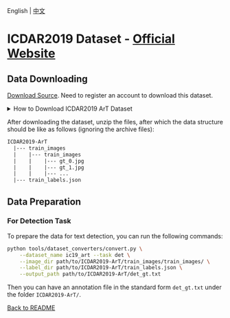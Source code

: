 English | [中文](../../cn/datasets/ic19_art_CN.md)

# ICDAR2019 Dataset - [Official Website](https://vision.cornell.edu/se3/coco-text-2/)

## Data Downloading

[Download Source](https://rrc.cvc.uab.es/?ch=14&com=downloads). Need to register an account to download this dataset.

<details>
    <summary>How to Download ICDAR2019 ArT Dataset</summary>

The ICDAR2019 images and annotations dataset can be downloaded from [here](https://rrc.cvc.uab.es/?ch=14&com=downloads)
For the images, the archived file `train_images.tar.gz` from the section "Task 1 and Task 3" needs to be downloaded.
For the annotations, the .JSON file `train_labels.json` from the same section needs to be downloaded.

</details>

After downloading the dataset, unzip the files, after which the data structure should be like as follows (ignoring the archive files):
```txt
ICDAR2019-ArT
  |--- train_images
  |    |--- train_images
  |    |    |--- gt_0.jpg
  |    |    |--- gt_1.jpg
  |    |    |--- ...
  |--- train_labels.json
```

## Data Preparation

### For Detection Task

To prepare the data for text detection, you can run the following commands:

```bash
python tools/dataset_converters/convert.py \
    --dataset_name ic19_art --task det \
    --image_dir path/to/ICDAR2019-ArT/train_images/train_images/ \
    --label_dir path/to/ICDAR2019-ArT/train_labels.json \
    --output_path path/to/ICDAR2019-ArT/det_gt.txt
```

Then you can have an annotation file in the standard form `det_gt.txt` under the folder `ICDAR2019-ArT/`.

[Back to README](../../../tools/dataset_converters/README.md)
